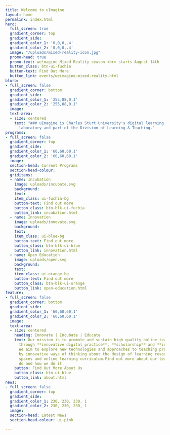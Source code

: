 ```yaml
---
title: Welcome to uImagine
layout: home
permalink: index.html
hero:
  full_screen: true
  gradient_corner: top
  gradient_side: 
  gradient_color_1: '0,0,0,.4'
  gradient_color_2: '0,0,0,.4'
  image: "/uploads/mixed-reality-icon.jpg"
  promo-head: true
  promo-text: we!magine Mixed Reality season <br> starts August 14th
  button_class: btn-ui-fuchia
  button-text: Find Out More
  button_link: events/weimagine-mixed-reality.html
blurb:
- full_screen: false
  gradient_corner: bottom
  gradient_side: 
  gradient_color_1: '255,88,0,1'
  gradient_color_2: '255,88,0,1'
  image: 
  text-area:
  - size: centered
    text: "### uImagine is Charles Sturt University's digital learning innovation
      laboratory and part of the Division of Learning & Teaching."
programs:
- full_screen: false
  gradient_corner: top
  gradient_side: 
  gradient_color_1: '60,60,60,1'
  gradient_color_2: '60,60,60,1'
  image: 
  section-head: Current Programs
  section-head-colour: 
  griditems:
  - name: Incubation
    image: uploads/incubate.svg
    background: 
    text: 
    item_class: ui-fuchia-bg
    button-text: Find out more
    button_class: btn-blk-ui-fuchia
    button_link: incubation.html
  - name: Innovation
    image: uploads/innovate.svg
    background: 
    text: 
    item_class: ui-blue-bg
    button-text: Find out more
    button_class: btn-blk-ui-blue
    button_link: innovation.html
  - name: Open Education
    image: uploads/open.svg
    background: 
    text: 
    item_class: ui-orange-bg
    button-text: Find out more
    button_class: btn-blk-ui-orange
    button_link: open-education.html
feature:
- full_screen: false
  gradient_corner: bottom
  gradient_side: 
  gradient_color_1: '60,60,60,1'
  gradient_color_2: '60,60,60,1'
  image: 
  text-area:
  - size: centered
    heading: Innovate | Incubate | Educate
    text: Our mission is to promote and sustain high quality online teaching and learning
      through **innovative digital practice**, **scholarship** and **incubation**.
      We aim to explore new technologies and approaches to teaching practice, underpinned
      by innovative ways of thinking about the design of learning resources, learning
      spaces and online learning curriculum.Find out more about our team, what we
      do and how we do it.
    button: Find Out More About Us
    button_class: btn-ui-blue
    button_link: about.html
news:
- full_screen: false
  gradient_corner: top
  gradient_side: 
  gradient_color_1: 230, 230, 230, 1
  gradient_color_2: 230, 230, 230, 1
  image: 
  section-head: Latest News
  section-head-colour: ui-pink

---
```

